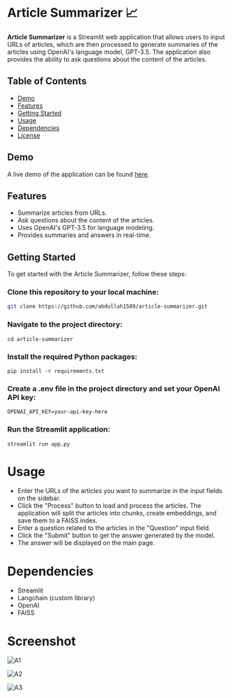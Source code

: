 # Article Summarizer 📈

**Article Summarizer** is a Streamlit web application that allows users to input URLs of articles, which are then processed to generate summaries of the articles using OpenAI's language model, GPT-3.5. The application also provides the ability to ask questions about the content of the articles.

## Table of Contents

- [Demo](#demo)
- [Features](#features)
- [Getting Started](#getting-started)
- [Usage](#usage)
- [Dependencies](#dependencies)
- [License](#license)

## Demo

A live demo of the application can be found [here](#).

## Features

- Summarize articles from URLs.
- Ask questions about the content of the articles.
- Uses OpenAI's GPT-3.5 for language modeling.
- Provides summaries and answers in real-time.

## Getting Started

To get started with the Article Summarizer, follow these steps:

### Clone this repository to your local machine:

 ```bash
 git clone https://github.com/abdullah1509/article-summarizer.git
```


### Navigate to the project directory:
```
cd article-summarizer
````

### Install the required Python packages:
```
pip install -r requirements.txt
```

### Create a .env file in the project directory and set your OpenAI API key:
```
OPENAI_API_KEY=your-api-key-here
```

### Run the Streamlit application:
```
streamlit run app.py
```

# Usage

* Enter the URLs of the articles you want to summarize in the input fields on the sidebar.
* Click the "Process" button to load and process the articles. The application will split the articles into chunks, create embeddings, and save them to a FAISS index.
* Enter a question related to the articles in the "Question" input field.
* Click the "Submit" button to get the answer generated by the model.
* The answer will be displayed on the main page.

# Dependencies

* Streamlit
* Langchain (custom library)
* OpenAI
* FAISS

  
# Screenshot
![A1](https://github.com/abdullah1509/minor-projects/assets/58501537/8c505acc-5071-4744-824e-baeb9f5eabb1)

![A2](https://github.com/abdullah1509/minor-projects/assets/58501537/4bd5e128-7a05-4cd5-a132-510969955b35)

![A3](https://github.com/abdullah1509/minor-projects/assets/58501537/4b9c7a4e-0381-4074-b0a9-4143bfb46345)

